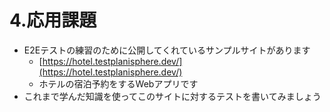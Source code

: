 # 4.応用課題

- E2Eテストの練習のために公開してくれているサンプルサイトがあります
    - [https://hotel.testplanisphere.dev/](https://hotel.testplanisphere.dev/)
    - ホテルの宿泊予約をするWebアプリです
- これまで学んだ知識を使ってこのサイトに対するテストを書いてみましょう
